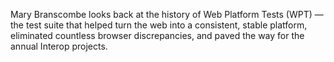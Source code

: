 Mary Branscombe looks back at the history of Web Platform Tests (WPT) — the test suite that helped turn the web into a consistent, stable platform, eliminated countless browser discrepancies, and paved the way for the annual Interop projects.

